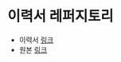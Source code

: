 # 이력서 레퍼지토리

* 이력서 [링크](https://backlo.github.io/)
* 원본 [링크](https://github.com/sproogen/modern-resume-theme)